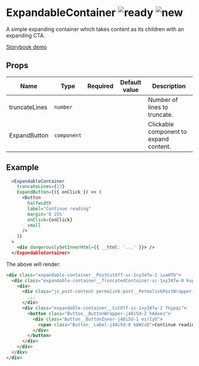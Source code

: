 # ExpandableContainer ![ready](status-images/ready.svg) ![new](status-images/new.svg)

A simple expanding container which takes content as its children with an expanding CTA.

[Storybook demo](http://localhost:8001/?selectedKind=4.%20Components%7CExpandableContainer)

<!-- STORY -->

## Props

| Name | Type | Required | Default value | Description
|------|------|----------|---------------|------------
| truncateLines | `number` | | | Number of lines to truncate.
| ExpandButton | `component` |  | | Clickable component to expand content.

## Example

```jsx
  <ExpandableContainer
    truncateLines={13}
    ExpandButton={({ onClick }) => (
      <Button
        halfwidth
        label="Continue reading"
        margin='0 25%'
        onClick={onClick}
        small
      />
    )}
  >
    <div dangerouslySetInnerHtml={{ __html: '...' }}> />
  </ExpandableContainer>
```

The above will render:

```html
<div class="expandable-container__PostCutOff-sc-1xy34fw-1 ixaHTU">
  <div class="expandable-container__TruncatedContainer-sc-1xy34fw-0 kupsKQ">
    <div>
      <div class="js_post-content permalink-post__PermalinkPostWrapper-r43lxo-0 dnmdyZ">
        ...
      </div>
      <div class="expandable-container__CutOff-sc-1xy34fw-2 fnypqi">
        <button class="Button__ButtonWrapper-j48i5d-2 hAdxez">
          <div class="Button__ButtonInner-j48i5d-1 eirIyU">
            <span class="Button__Label-j48i5d-0 kAWzxD">Continue reading</span>
          </div>
        </button>
      </div>
    </div>
  </div>
</div>
```

